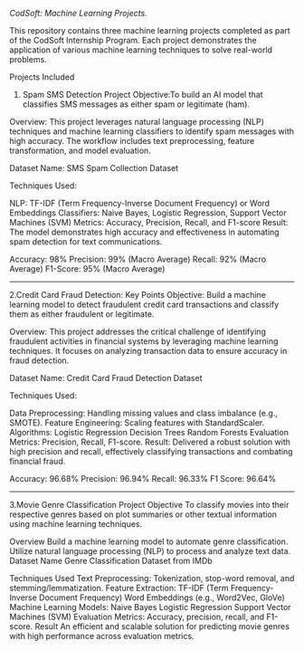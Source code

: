 *CodSoft: Machine Learning Projects.*

This repository contains three machine learning projects completed as part of the CodSoft Internship Program. Each project demonstrates the application of various machine learning techniques to solve real-world problems.









Projects Included

1. Spam SMS Detection Project
Objective:To build an AI model that classifies SMS messages as either spam or legitimate (ham).

Overview:
This project leverages natural language processing (NLP) techniques and machine learning classifiers to identify spam messages with high accuracy. The workflow includes text preprocessing, feature transformation, and model evaluation.

Dataset Name:
SMS Spam Collection Dataset

Techniques Used:

NLP: TF-IDF (Term Frequency-Inverse Document Frequency) or Word Embeddings
Classifiers: Naive Bayes, Logistic Regression, Support Vector Machines (SVM)
Metrics: Accuracy, Precision, Recall, and F1-score
Result:
The model demonstrates high accuracy and effectiveness in automating spam detection for text communications.


Accuracy: 98%
Precision: 99% (Macro Average)
Recall: 92% (Macro Average)
F1-Score: 95% (Macro Average)


_______________________________________________________________________________________________________________________________________________________________

  

2.Credit Card Fraud Detection: Key Points
Objective:
Build a machine learning model to detect fraudulent credit card transactions and classify them as either fraudulent or legitimate.

Overview:
This project addresses the critical challenge of identifying fraudulent activities in financial systems by leveraging machine learning techniques. It focuses on analyzing transaction data to ensure accuracy in fraud detection.

Dataset Name:
Credit Card Fraud Detection Dataset

Techniques Used:

Data Preprocessing: Handling missing values and class imbalance (e.g., SMOTE).
Feature Engineering: Scaling features with StandardScaler.
Algorithms:
Logistic Regression
Decision Trees
Random Forests
Evaluation Metrics: Precision, Recall, F1-score.
Result:
Delivered a robust solution with high precision and recall, effectively classifying transactions and combating financial fraud.


Accuracy: 96.68%
Precision: 96.94%
Recall: 96.33%
F1 Score: 96.64%

________________________________________________________________________________________________________________________________________


3.Movie Genre Classification Project
Objective
To classify movies into their respective genres based on plot summaries or other textual information using machine learning techniques.

Overview
Build a machine learning model to automate genre classification.
Utilize natural language processing (NLP) to process and analyze text data.
Dataset Name
Genre Classification Dataset from IMDb

Techniques Used
Text Preprocessing: Tokenization, stop-word removal, and stemming/lemmatization.
Feature Extraction:
TF-IDF (Term Frequency-Inverse Document Frequency)
Word Embeddings (e.g., Word2Vec, GloVe)
Machine Learning Models:
Naive Bayes
Logistic Regression
Support Vector Machines (SVM)
Evaluation Metrics: Accuracy, precision, recall, and F1-score.
Result
An efficient and scalable solution for predicting movie genres with high performance across evaluation metrics.

